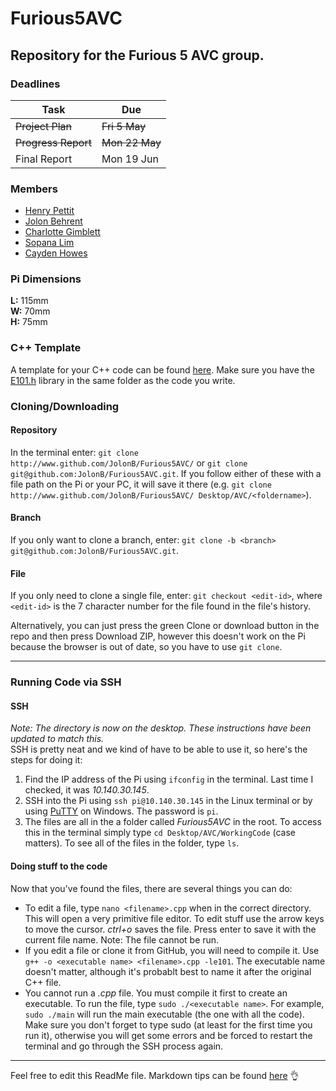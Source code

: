 # Furious5AVC
Repository for the Furious 5 AVC group.
---

### Deadlines

 Task | Due 
------|----
~~Project Plan~~    | ~~Fri 5 May~~ 
~~Progress Report~~ | ~~Mon 22 May~~ 
Final Report | Mon 19 Jun 

### Members
* [Henry Pettit](https://github.com/henry-g-c-pettit)
* [Jolon Behrent](https://github.com/JolonB)
* [Charlotte Gimblett](https://github.com/charlottegimblett)
* [Sopana Lim](https://github.com/Posmil)
* [Cayden Howes](https://github.com/cwohowes)

### Pi Dimensions
**L:** 115mm  
**W:** 70mm  
**H:** 75mm
<!--Protip: If you want to do a line break, put 2 spaces at the end of your sentence and press enter. Otherwise, press enter twice to 
create a new paragraph-->

### C++ Template
A template for your C++ code can be found [here](https://github.com/JolonB/Furious5AVC/blob/master/c%2B%2BTemplate.cpp). Make sure
you have the [E101.h](https://github.com/JolonB/Furious5AVC/blob/master/E101.h) library in the same folder as the code you write.

### Cloning/Downloading
#### Repository
In the terminal enter: `git clone http://www.github.com/JolonB/Furious5AVC/` or `git clone git@github.com:JolonB/Furious5AVC.git`. If you follow either of these with a file path on the Pi or your PC, it will save it there (e.g. `git clone http://www.github.com/JolonB/Furious5AVC/ Desktop/AVC/<foldername>`).

#### Branch
If you only want to clone a branch, enter: `git clone -b <branch> git@github.com:JolonB/Furious5AVC.git`.

#### File  
If you only need to clone a single file, enter: `git checkout <edit-id>`, where `<edit-id>` is the 7 character number for the file found
in the file's history.

Alternatively, you can just press the green Clone or download button in the repo and then press Download ZIP, however this doesn't work
on the Pi because the browser is out of date, so you have to use `git clone`.

---
### Running Code via SSH
#### SSH
*Note: The directory is now on the desktop. These instructions have been updated to match this.*  
SSH is pretty neat and we kind of have to be able to use it, so here's the steps for doing it:
1. Find the IP address of the Pi using `ifconfig` in the terminal. Last time I checked, it was *10.140.30.145*.
1. SSH into the Pi using `ssh pi@10.140.30.145` in the Linux terminal or by using [PuTTY](http://www.putty.org/) on Windows.
The password is `pi`.
1. The files are all in the a folder called *Furious5AVC* in the root. To access this in the terminal simply type `cd Desktop/AVC/WorkingCode` <!-- cd means change directory --> (case matters). To see all of the files in the folder, type `ls`. <!-- ls means list -->
#### Doing stuff to the code
Now that you've found the files, there are several things you can do:  
* To edit a file, type `nano <filename>.cpp` when in the correct directory. This will open a very primitive file editor. To edit stuff 
use the arrow keys to move the cursor. *ctrl+o* saves the file. Press enter to save it with the current file name. Note: The file
cannot be run.  
* If you edit a file or clone it from GitHub, you will need to compile it. Use `g++ -o <executable name> <filename>.cpp -le101`. The 
executable name doesn't matter, although it's probablt best to name it after the original C++ file.  
* You cannot run a *.cpp* file. You must compile it first to create an executable. To run the file, type `sudo ./<executable name>`.
For example, `sudo ./main` will run the main executable (the one with all the code). Make sure you don't forget to type sudo (at least
 for the first time you run it), otherwise you will get some errors and be forced to restart the terminal and go through the SSH process
 again.

---
Feel free to edit this ReadMe file. Markdown tips can be found [here](https://guides.github.com/features/mastering-markdown/) :ok_hand:
